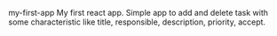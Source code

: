 my-first-app
My first react app. Simple app to add and delete task with some characteristic like title, responsible, description, priority, accept.
